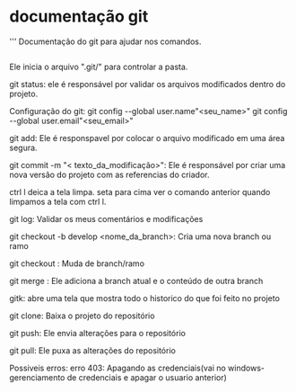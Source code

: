 # documentação git
'''
Documentação do git para ajudar nos comandos.

````git init:
```` 
Ele inicia o arquivo ".git/" para controlar a pasta.


git status: ele é responsável por validar os arquivos modificados dentro do projeto.


Configuração do git:
git config --global user.name"<seu_name>"
git config --global user.email"<seu_email>"

git add: Ele é responspavel por colocar o arquivo modificado em uma área segura.

git commit -m "< texto_da_modificação>": Ele é responsável por criar uma nova versão do projeto com as referencias do criador.

ctrl l deica a tela limpa.
seta para cima ver o comando anterior quando limpamos a tela com ctrl l.

git log: Validar os meus comentários e modificações

git checkout -b develop <nome_da_branch>: Cria uma nova branch ou ramo

git checkout <muda de branch>: Muda de branch/ramo

git merge <nome da branch>: Ele adiciona a branch atual e o conteúdo de outra branch

gitk: abre uma tela que mostra todo o historico do que foi feito no projeto

git clone<url>: Baixa o projeto do repositório

git push: Ele envia alterações para o repositório

git pull: Ele puxa as alterações do repositório

Possiveis erros:
erro 403: Apagando as credenciais(vai no windows-gerenciamento de credenciais e apagar o usuario anterior)
